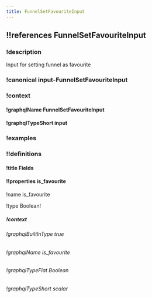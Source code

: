 ```yaml
---
title: FunnelSetFavouriteInput
---
```

## !!references FunnelSetFavouriteInput

### !description

Input for setting funnel as favourite

### !canonical input-FunnelSetFavouriteInput

### !context

#### !graphqlName FunnelSetFavouriteInput

#### !graphqlTypeShort input

### !examples

### !!definitions

#### !title Fields

#### !!properties is_favourite

!name is\_favourite

!type Boolean!



##### !context

###### !graphqlBuiltInType true

###### !graphqlName is_favourite

###### !graphqlTypeFlat Boolean

###### !graphqlTypeShort scalar
